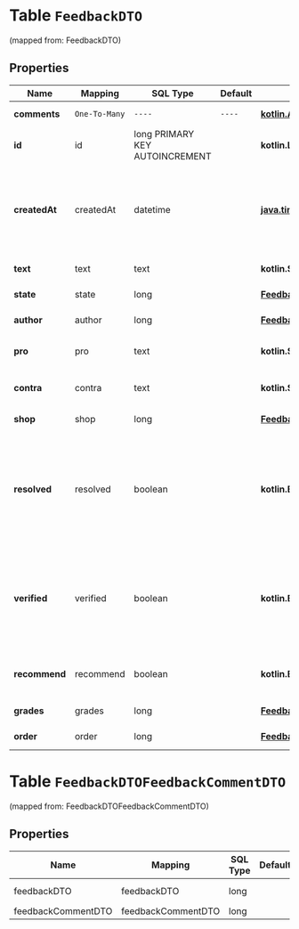 
# Table `FeedbackDTO`
(mapped from: FeedbackDTO)

## Properties
Name | Mapping | SQL Type | Default | Type | Description | Notes
---- | ------- | -------- | ------- | ---- | ----------- | -----
**comments** | `One-To-Many` | `----` | `----`  | [**kotlin.Array&lt;FeedbackCommentDTO&gt;**](FeedbackCommentDTO.md) | Переписка автора отзыва с магазином. | 
**id** | id | long PRIMARY KEY AUTOINCREMENT |  | **kotlin.Long** | Идентификатор отзыва. |  [optional]
**createdAt** | createdAt | datetime |  | [**java.time.LocalDateTime**](java.time.LocalDateTime.md) | Дата и время создания отзыва.  Формат даты: ISO 8601 со смещением относительно UTC. Например, &#x60;2017-11-21T00:00:00+03:00&#x60;.  |  [optional]
**text** | text | text |  | **kotlin.String** | Комментарий автора отзыва. |  [optional]
**state** | state | long |  | [**FeedbackStateType**](FeedbackStateType.md) |  |  [optional] [foreignkey]
**author** | author | long |  | [**FeedbackAuthorDTO**](FeedbackAuthorDTO.md) |  |  [optional] [foreignkey]
**pro** | pro | text |  | **kotlin.String** | Достоинства магазина, описанные в отзыве. |  [optional]
**contra** | contra | text |  | **kotlin.String** | Недостатки магазина, описанные в отзыве. |  [optional]
**shop** | shop | long |  | [**FeedbackShopDTO**](FeedbackShopDTO.md) |  |  [optional] [foreignkey]
**resolved** | resolved | boolean |  | **kotlin.Boolean** | Решена ли проблема автора отзыва:  * &#x60;true&#x60; — да. * &#x60;false&#x60; — нет.  Если проблема решена, около отзыва на странице магазина появляется соответствующая надпись.  |  [optional]
**verified** | verified | boolean |  | **kotlin.Boolean** | {% note warning \&quot;\&quot; %}  Этот параметр устарел. Не используйте его.  {% endnote %}  Является ли отзыв рекомендованным:  * &#x60;true&#x60; — да. * &#x60;false&#x60; — нет.  |  [optional]
**recommend** | recommend | boolean |  | **kotlin.Boolean** | Купил бы автор отзыва в магазине снова:  * &#x60;true&#x60; — да. * &#x60;false&#x60; — нет.  |  [optional]
**grades** | grades | long |  | [**FeedbackGradesDTO**](FeedbackGradesDTO.md) |  |  [optional] [foreignkey]
**order** | order | long |  | [**FeedbackOrderDTO**](FeedbackOrderDTO.md) |  |  [optional] [foreignkey]


# **Table `FeedbackDTOFeedbackCommentDTO`**
(mapped from: FeedbackDTOFeedbackCommentDTO)

## Properties
Name | Mapping | SQL Type | Default | Type | Description | Notes
---- | ------- | -------- | ------- | ---- | ----------- | -----
feedbackDTO | feedbackDTO | long | | kotlin.Long | Primary Key | *one*
feedbackCommentDTO | feedbackCommentDTO | long | | kotlin.Long | Foreign Key | *many*
















